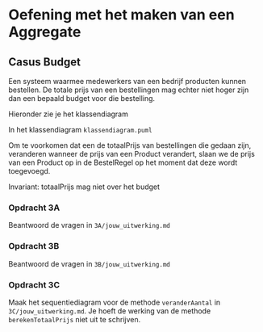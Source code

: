 # Oefening met het maken van een Aggregate

## Casus Budget

Een systeem waarmee medewerkers van een bedrijf producten kunnen bestellen. De totale prijs van een bestellingen mag echter niet hoger zijn dan een bepaald budget voor die bestelling.

Hieronder zie je het klassendiagram

In het klassendiagram `klassendiagram.puml`

Om te voorkomen dat een de totaalPrijs van bestellingen die gedaan zijn, veranderen wanneer de prijs van een Product verandert, slaan we de prijs van een Product op in de BestelRegel op het moment dat deze wordt toegevoegd. 


Invariant: totaalPrijs mag niet over het budget

### Opdracht 3A

Beantwoord de vragen in `3A/jouw_uitwerking.md`

### Opdracht 3B

Beantwoord de vragen in `3B/jouw_uitwerking.md`

### Opdracht 3C

Maak het sequentiediagram voor de methode `veranderAantal` in `3C/jouw_uitwerking.md`.
Je hoeft de werking van de methode `berekenTotaalPrijs` niet uit te schrijven.